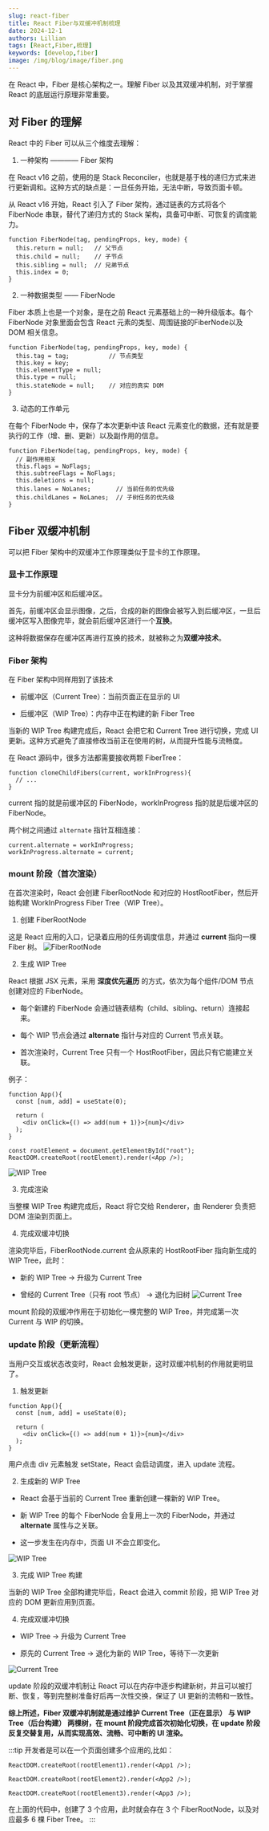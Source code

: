 ```yaml
---
slug: react-fiber
title: React Fiber与双缓冲机制梳理
date: 2024-12-1
authors: Lillian
tags: [React,Fiber,梳理]
keywords: [develop,fiber]
image: /img/blog/image/fiber.png
---
```


在 React 中，Fiber 是核心架构之一。理解 Fiber 以及其双缓冲机制，对于掌握 React 的底层运行原理非常重要。

<!-- truncate -->

## 对 Fiber 的理解

React 中的 Fiber 可以从三个维度去理解：

1. 一种架构 ———— Fiber 架构

在 React v16 之前，使用的是 Stack Reconciler，也就是基于栈的递归方式来进行更新调和。这种方式的缺点是：一旦任务开始，无法中断，导致页面卡顿。

从 React v16 开始，React 引入了 Fiber 架构，通过链表的方式将各个 FiberNode 串联，替代了递归方式的 Stack 架构，具备可中断、可恢复的调度能力。

```
function FiberNode(tag, pendingProps, key, mode) {
  this.return = null;   // 父节点
  this.child = null;    // 子节点
  this.sibling = null;  // 兄弟节点
  this.index = 0;
}
```

2. 一种数据类型 —— FiberNode

Fiber 本质上也是一个对象，是在之前 React 元素基础上的一种升级版本。每个 FiberNode 对象里面会包含 React 元素的类型、周围链接的FiberNode以及 DOM 相关信息。

```
function FiberNode(tag, pendingProps, key, mode) {
  this.tag = tag;           // 节点类型
  this.key = key;
  this.elementType = null;
  this.type = null;
  this.stateNode = null;    // 对应的真实 DOM
}
```

3. 动态的工作单元

在每个 FiberNode 中，保存了本次更新中该 React 元素变化的数据，还有就是要执行的工作（增、删、更新）以及副作用的信息。

```
function FiberNode(tag, pendingProps, key, mode) {
  // 副作用相关
  this.flags = NoFlags;
  this.subtreeFlags = NoFlags;
  this.deletions = null;
  this.lanes = NoLanes;       // 当前任务的优先级
  this.childLanes = NoLanes;  // 子树任务的优先级
}
```

## Fiber 双缓冲机制

可以把 Fiber 架构中的双缓冲工作原理类似于显卡的工作原理。

### 显卡工作原理

显卡分为前缓冲区和后缓冲区。

首先，前缓冲区会显示图像，之后，合成的新的图像会被写入到后缓冲区，一旦后缓冲区写入图像完毕，就会前后缓冲区进行一个**互换**。

这种将数据保存在缓冲区再进行互换的技术，就被称之为**双缓冲技术**。

### Fiber 架构

在 Fiber 架构中同样用到了该技术

- 前缓冲区（Current Tree）：当前页面正在显示的 UI

- 后缓冲区（WIP Tree）：内存中正在构建的新 Fiber Tree

当新的 WIP Tree 构建完成后，React 会把它和 Current Tree 进行切换，完成 UI 更新。这种方式避免了直接修改当前正在使用的树，从而提升性能与流畅度。

在 React 源码中，很多方法都需要接收两颗 FiberTree：
```
function cloneChildFibers(current, workInProgress){
  // ...
}
```
current 指的就是前缓冲区的 FiberNode，workInProgress 指的就是后缓冲区的 FiberNode。

两个树之间通过 ```alternate``` 指针互相连接：
```
current.alternate = workInProgress;
workInProgress.alternate = current;
```

### mount 阶段（首次渲染）

在首次渲染时，React 会创建 FiberRootNode 和对应的 HostRootFiber，然后开始构建 WorkInProgress Fiber Tree（WIP Tree）。

1. 创建 FiberRootNode

这是 React 应用的入口，记录着应用的任务调度信息，并通过 **current** 指向一棵 Fiber 树。
![FiberRootNode](../../static/img/blog/fiber1.png)

2. 生成 WIP Tree

React 根据 JSX 元素，采用 **深度优先遍历** 的方式，依次为每个组件/DOM 节点创建对应的 FiberNode。

- 每个新建的 FiberNode 会通过链表结构（child、sibling、return）连接起来。

- 每个 WIP 节点会通过 **alternate** 指针与对应的 Current 节点关联。

- 首次渲染时，Current Tree 只有一个 HostRootFiber，因此只有它能建立关联。

例子：
```
function App(){
  const [num, add] = useState(0);

  return (
  	<div onClick={() => add(num + 1)}>{num}</div>
  );
}

const rootElement = document.getElementById("root");
ReactDOM.createRoot(rootElement).render(<App />);
```
![WIP Tree](../../static/img/blog/fiber2.png)

3. 完成渲染

当整棵 WIP Tree 构建完成后，React 将它交给 Renderer，由 Renderer 负责把 DOM 渲染到页面上。

4. 完成双缓冲切换

渲染完毕后，FiberRootNode.current 会从原来的 HostRootFiber 指向新生成的 WIP Tree，此时：

- 新的 WIP Tree → 升级为 Current Tree

- 曾经的 Current Tree（只有 root 节点） → 退化为旧树
![Current Tree](../../static/img/blog/fiber3.png)

mount 阶段的双缓冲作用在于初始化一棵完整的 WIP Tree，并完成第一次 Current 与 WIP 的切换。

### update 阶段（更新流程）

当用户交互或状态改变时，React 会触发更新，这时双缓冲机制的作用就更明显了。

1. 触发更新

```
function App(){
  const [num, add] = useState(0);

  return (
  	<div onClick={() => add(num + 1)}>{num}</div>
  );
}
```
用户点击 div 元素触发 setState，React 会启动调度，进入 update 流程。

2. 生成新的 WIP Tree

- React 会基于当前的 Current Tree 重新创建一棵新的 WIP Tree。

- 新 WIP Tree 的每个 FiberNode 会复用上一次的 FiberNode，并通过 **alternate** 属性与之关联。

- 这一步发生在内存中，页面 UI 不会立即变化。

![WIP Tree](../../static/img/blog/fiber4.png)

3. 完成 WIP Tree 构建

当新的 WIP Tree 全部构建完毕后，React 会进入 commit 阶段，把 WIP Tree 对应的 DOM 更新应用到页面。

4. 完成双缓冲切换

- WIP Tree → 升级为 Current Tree

- 原先的 Current Tree → 退化为新的 WIP Tree，等待下一次更新

![Current Tree](../../static/img/blog/fiber5.png)

update 阶段的双缓冲机制让 React 可以在内存中逐步构建新树，并且可以被打断、恢复，等到完整树准备好后再一次性交换，保证了 UI 更新的流畅和一致性。

**综上所述，Fiber 双缓冲机制就是通过维护 Current Tree（正在显示） 与 WIP Tree（后台构建） 两棵树，在 mount 阶段完成首次初始化切换，在 update 阶段反复交替复用，从而实现高效、流畅、可中断的 UI 渲染。**

:::tip
开发者是可以在一个页面创建多个应用的,比如：
```
ReactDOM.createRoot(rootElement1).render(<App1 />);

ReactDOM.createRoot(rootElement2).render(<App2 />);

ReactDOM.createRoot(rootElement3).render(<App3 />);
```
在上面的代码中，创建了 3 个应用，此时就会存在 3 个 FiberRootNode，以及对应最多 6 棵 Fiber Tree。
:::